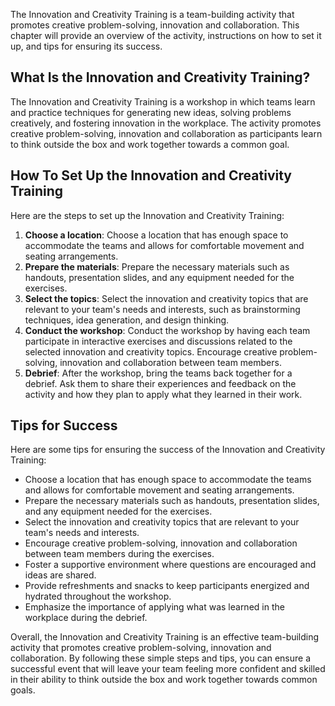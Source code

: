 
The Innovation and Creativity Training is a team-building activity that promotes creative problem-solving, innovation and collaboration. This chapter will provide an overview of the activity, instructions on how to set it up, and tips for ensuring its success.

What Is the Innovation and Creativity Training?
-----------------------------------------------

The Innovation and Creativity Training is a workshop in which teams learn and practice techniques for generating new ideas, solving problems creatively, and fostering innovation in the workplace. The activity promotes creative problem-solving, innovation and collaboration as participants learn to think outside the box and work together towards a common goal.

How To Set Up the Innovation and Creativity Training
----------------------------------------------------

Here are the steps to set up the Innovation and Creativity Training:

1. **Choose a location**: Choose a location that has enough space to accommodate the teams and allows for comfortable movement and seating arrangements.
2. **Prepare the materials**: Prepare the necessary materials such as handouts, presentation slides, and any equipment needed for the exercises.
3. **Select the topics**: Select the innovation and creativity topics that are relevant to your team's needs and interests, such as brainstorming techniques, idea generation, and design thinking.
4. **Conduct the workshop**: Conduct the workshop by having each team participate in interactive exercises and discussions related to the selected innovation and creativity topics. Encourage creative problem-solving, innovation and collaboration between team members.
5. **Debrief**: After the workshop, bring the teams back together for a debrief. Ask them to share their experiences and feedback on the activity and how they plan to apply what they learned in their work.

Tips for Success
----------------

Here are some tips for ensuring the success of the Innovation and Creativity Training:

* Choose a location that has enough space to accommodate the teams and allows for comfortable movement and seating arrangements.
* Prepare the necessary materials such as handouts, presentation slides, and any equipment needed for the exercises.
* Select the innovation and creativity topics that are relevant to your team's needs and interests.
* Encourage creative problem-solving, innovation and collaboration between team members during the exercises.
* Foster a supportive environment where questions are encouraged and ideas are shared.
* Provide refreshments and snacks to keep participants energized and hydrated throughout the workshop.
* Emphasize the importance of applying what was learned in the workplace during the debrief.

Overall, the Innovation and Creativity Training is an effective team-building activity that promotes creative problem-solving, innovation and collaboration. By following these simple steps and tips, you can ensure a successful event that will leave your team feeling more confident and skilled in their ability to think outside the box and work together towards common goals.
